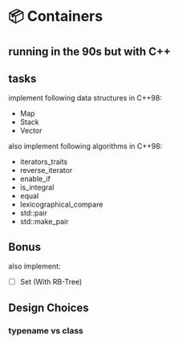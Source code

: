 # 📦 Containers

## running in the 90s but with C++

## tasks

implement following data structures in C++98:

- Map
- Stack
- Vector

also implement following algorithms in C++98:

- iterators_traits
- reverse_iterator
- enable_if
- is_integral
- equal
- lexicographical_compare
- std::pair
- std::make_pair

## Bonus

also implement:

- [ ] Set (With RB-Tree)

## Design Choices

### typename vs class

[](https://mariusbancila.ro/blog/2021/03/15/typename-or-class/)
